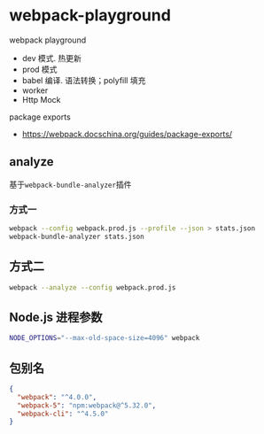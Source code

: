 # webpack-playground

webpack playground
  
- dev 模式. 热更新
- prod 模式
- babel 编译. 语法转换；polyfill 填充
- worker
- Http Mock

package exports

- <https://webpack.docschina.org/guides/package-exports/>

## analyze

基于`webpack-bundle-analyzer`插件

### 方式一

```bash
webpack --config webpack.prod.js --profile --json > stats.json
webpack-bundle-analyzer stats.json
```

## 方式二

```bash
webpack --analyze --config webpack.prod.js
```

## Node.js 进程参数

```bash
NODE_OPTIONS="--max-old-space-size=4096" webpack
```

## 包别名

```json
{
  "webpack": "^4.0.0",
  "webpack-5": "npm:webpack@^5.32.0",
  "webpack-cli": "^4.5.0"
}
```
